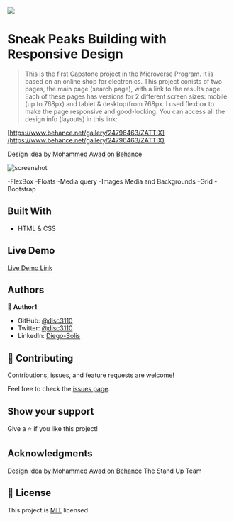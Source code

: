 ![](https://img.shields.io/badge/Microverse-blueviolet)

# Sneak Peaks Building with Responsive Design

> This is the first Capstone project in the Microverse Program. It is based on an online shop for electronics. This project conists of two pages, the main page (search page), with a link to the results page. Each of these pages has versions for 2 different screen sizes: mobile (up to 768px) and tablet & desktop(from 768px. I used flexbox to make the page responsive and good-looking. 
You can access all the design info (layouts) in this link:

[https://www.behance.net/gallery/24796463/ZATTIX](https://www.behance.net/gallery/24796463/ZATTIX)

Design idea by [Mohammed Awad on Behance](https://www.behance.net/M_Awad)

![screenshot](Images/screenshot.png)

-FlexBox
-Floats
-Media query
-Images Media and Backgrounds
-Grid
-Bootstrap


## Built With

- HTML & CSS


## Live Demo

[Live Demo Link](https://disc3110.github.io/Capstone-online-shop/)


## Authors

👤 **Author1**

- GitHub: [@disc3110](https://github.com/disc3110)
- Twitter: [@disc3110](https://twitter.com/disc3110)
- LinkedIn: [Diego-Solis](https://linkedin.com/diego-solis-277651184)

## 🤝 Contributing

Contributions, issues, and feature requests are welcome!

Feel free to check the [issues page](issues/).

## Show your support

Give a ⭐️ if you like this project!

## Acknowledgments

Design idea by [Mohammed Awad on Behance](https://www.behance.net/M_Awad)
The Stand Up Team

## 📝 License

This project is [MIT](./LICENSE) licensed.
